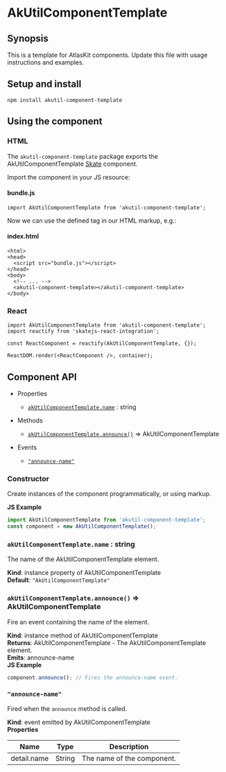 # AkUtilComponentTemplate

## Synopsis

This is a template for AtlasKit components. Update this file with usage instructions and examples.

## Setup and install

```
npm install akutil-component-template
```

## Using the component

### HTML

The `akutil-component-template` package exports the AkUtilComponentTemplate [Skate](https://github.com/skatejs/skatejs) component.

Import the component in your JS resource:
 
#### bundle.js

```
import AkUtilComponentTemplate from 'akutil-component-template';
```

Now we can use the defined tag in our HTML markup, e.g.:

#### index.html

```
<html>
<head>
  <script src="bundle.js"></script>
</head>
<body>
  <!-- ... -->
  <akutil-component-template></akutil-component-template>
</body>
```

### React

```
import AkUtilComponentTemplate from 'akutil-component-template';
import reactify from 'skatejs-react-integration';

const ReactComponent = reactify(AkUtilComponentTemplate, {});

ReactDOM.render(<ReactComponent />, container);
```
## Component API

* Properties

    *  [`akUtilComponentTemplate.name`](#AkUtilComponentTemplate+name) : string

* Methods

    *  [`akUtilComponentTemplate.announce()`](#AkUtilComponentTemplate+announce) ⇒ AkUtilComponentTemplate

* Events

    *  [`"announce-name"`](#AkUtilComponentTemplate+event_announce-name)

### Constructor
Create instances of the component programmatically, or using markup.

**JS Example**
```js
import AkUtilComponentTemplate from 'akutil-component-template';
const component = new AkUtilComponentTemplate();
```
### `akUtilComponentTemplate.name` : string
The name of the AkUtilComponentTemplate element.

**Kind**: instance property of AkUtilComponentTemplate  
**Default**: `"AkUtilComponentTemplate"`  
### `akUtilComponentTemplate.announce()` ⇒ AkUtilComponentTemplate
Fire an event containing the name of the element.

**Kind**: instance method of AkUtilComponentTemplate  
**Returns**: AkUtilComponentTemplate - The AkUtilComponentTemplate element.  
**Emits**: announce-name  
**JS Example**
```js
component.announce(); // Fires the announce-name event.
```
### `"announce-name"`
Fired when the `announce` method is called.

**Kind**: event emitted by AkUtilComponentTemplate  
**Properties**

| Name | Type | Description |
| --- | --- | --- |
| detail.name | String | The name of the component. |